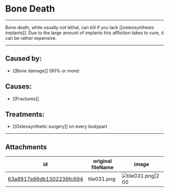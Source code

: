 # Bone Death

 

---

Bone death, while usually not lethal, can kill if you lack [[osteosynthesis implants]]. Due to the large amount of implants this affliction takes to cure, it can be rather expensive.

---
## Caused by:

- [[Bone damage]] (90% or more)


## Causes:

- [[Fractures]]

## Treatments:

- [[Osteosynthetic surgery]] on every bodypart

---

## Attachments

id | original fileName | image
---|---|---
[63a8917e86db1302236fc694](63a8917e86db1302236fc694.png) | tile031.png | ![tile031.png\|200](63a8917e86db1302236fc694.png)